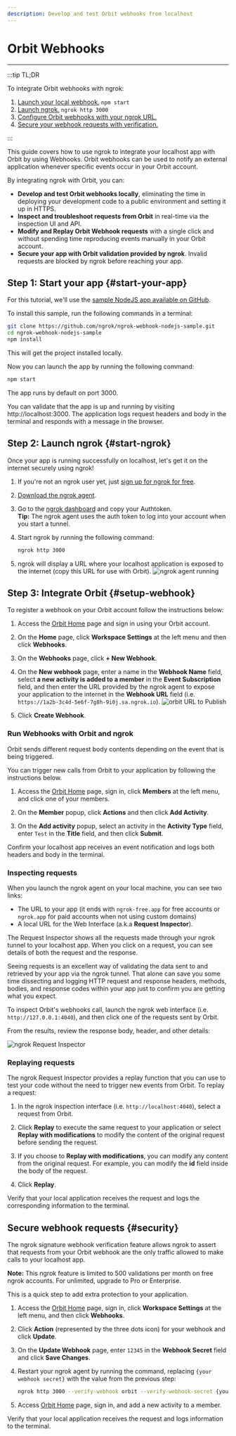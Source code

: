```yaml
---
description: Develop and test Orbit webhooks from localhost
---
```


# Orbit Webhooks
------------

:::tip TL;DR

To integrate Orbit webhooks with ngrok:
1. [Launch your local webhook.](#start-your-app) `npm start`
1. [Launch ngrok.](#start-ngrok) `ngrok http 3000`
1. [Configure Orbit webhooks with your ngrok URL.](#setup-webhook)
1. [Secure your webhook requests with verification.](#security)

:::


This guide covers how to use ngrok to integrate your localhost app with Orbit by using Webhooks.
Orbit webhooks can be used to notify an external application whenever specific events occur in your Orbit account. 

By integrating ngrok with Orbit, you can:

- **Develop and test Orbit webhooks locally**, eliminating the time in deploying your development code to a public environment and setting it up in HTTPS.
- **Inspect and troubleshoot requests from Orbit** in real-time via the inspection UI and API.
- **Modify and Replay Orbit Webhook requests** with a single click and without spending time reproducing events manually in your Orbit account.
- **Secure your app with Orbit validation provided by ngrok**. Invalid requests are blocked by ngrok before reaching your app.


## **Step 1**: Start your app {#start-your-app}

For this tutorial, we'll use the [sample NodeJS app available on GitHub](https://github.com/ngrok/ngrok-webhook-nodejs-sample). 

To install this sample, run the following commands in a terminal:

```bash
git clone https://github.com/ngrok/ngrok-webhook-nodejs-sample.git
cd ngrok-webhook-nodejs-sample
npm install
```

This will get the project installed locally.

Now you can launch the app by running the following command: 

```bash
npm start
```

The app runs by default on port 3000. 

You can validate that the app is up and running by visiting http://localhost:3000. The application logs request headers and body in the terminal and responds with a message in the browser.


## **Step 2**: Launch ngrok {#start-ngrok}

Once your app is running successfully on localhost, let's get it on the internet securely using ngrok! 

1. If you're not an ngrok user yet, just [sign up for ngrok for free](https://ngrok.com/signup).

1. [Download the ngrok agent](https://ngrok.com/download).

1. Go to the [ngrok dashboard](https://dashboard.ngrok.com) and copy your Authtoken. <br />
    **Tip:** The ngrok agent uses the auth token to log into your account when you start a tunnel.
    
1. Start ngrok by running the following command:
    ```bash
    ngrok http 3000
    ```

1. ngrok will display a URL where your localhost application is exposed to the internet (copy this URL for use with Orbit).
    ![ngrok agent running](/img/integrations/launch_ngrok_tunnel.png)


## **Step 3**: Integrate Orbit {#setup-webhook}

To register a webhook on your Orbit account follow the instructions below:

1. Access the [Orbit Home](https://app.orbit.love/) page and sign in using your Orbit account.

1. On the **Home** page, click **Workspace Settings** at the left menu and then click **Webhooks**.

1. On the **Webhooks** page, click **+ New Webhook**.

1. On the **New webhook** page, enter a name in the **Webhook Name** field, select **a new activity is added to a member** in the **Event Subscription** field, and then enter the URL provided by the ngrok agent to expose your application to the internet in the **Webhook URL** field (i.e. `https://1a2b-3c4d-5e6f-7g8h-9i0j.sa.ngrok.io`).
    ![orbit URL to Publish](img/ngrok_url_configuration_orbit.png)

1. Click **Create Webhook**.


### Run Webhooks with Orbit and ngrok

Orbit sends different request body contents depending on the event that is being triggered.

You can trigger new calls from Orbit to your application by following the instructions below.

1. Access the [Orbit Home](https://app.orbit.love/) page, sign in, click **Members** at the left menu, and click one of your members.

1. On the **Member** popup, click **Actions** and then click **Add Activity**.

1. On the **Add activity** popup, select an activity in the **Activity Type** field, enter `Test` in the **Title** field, and then click **Submit**.

Confirm your localhost app receives an event notification and logs both headers and body in the terminal.


### Inspecting requests

When you launch the ngrok agent on your local machine, you can see two links: 

* The URL to your app (it ends with `ngrok-free.app` for free accounts or `ngrok.app` for paid accounts when not using custom domains)
* A local URL for the Web Interface (a.k.a **Request Inspector**).

The Request Inspector shows all the requests made through your ngrok tunnel to your localhost app. When you click on a request, you can see details of both the request and the response.

Seeing requests is an excellent way of validating the data sent to and retrieved by your app via the ngrok tunnel. That alone can save you some time dissecting and logging HTTP request and response headers, methods, bodies, and response codes within your app just to confirm you are getting what you expect.

To inspect Orbit's webhooks call, launch the ngrok web interface (i.e. `http://127.0.0.1:4040`), and then click one of the requests sent by Orbit.

From the results, review the response body, header, and other details:

![ngrok Request Inspector](img/ngrok_introspection_orbit_webhooks.png)


### Replaying requests

The ngrok Request Inspector provides a replay function that you can use to test your code without the need to trigger new events from Orbit. To replay a request:

1. In the ngrok inspection interface (i.e. `http://localhost:4040`), select a request from Orbit.

1. Click **Replay** to execute the same request to your application or select **Replay with modifications** to modify the content of the original request before sending the request.

1. If you choose to **Replay with modifications**, you can modify any content from the original request. For example, you can modify the **id** field inside the body of the request.

1. Click **Replay**.

Verify that your local application receives the request and logs the corresponding information to the terminal.


## Secure webhook requests {#security}

The ngrok signature webhook verification feature allows ngrok to assert that requests from your Orbit webhook are the only traffic allowed to make calls to your localhost app.

**Note:** This ngrok feature is limited to 500 validations per month on free ngrok accounts. For unlimited, upgrade to Pro or Enterprise.

This is a quick step to add extra protection to your application.

1. Access the [Orbit Home](https://app.orbit.love/) page, sign in, click **Workspace Settings** at the left menu, and then click **Webhooks**.

1. Click **Action** (represented by the three dots icon) for your webhook and click **Update**.

1. On the **Update Webhook** page, enter `12345` in the **Webhook Secret** field and click **Save Changes**.

1. Restart your ngrok agent by running the command, replacing `{your webhook secret}` with the value from the previous step:
    ```bash
    ngrok http 3000 --verify-webhook orbit --verify-webhook-secret {your webhook secret}
    ```

1. Access [Orbit Home](https://app.orbit.love/) page, sign in, and add a new activity to a member.

Verify that your local application receives the request and logs information to the terminal.
